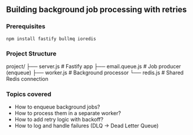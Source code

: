 ## Building background job processing with retries

### Prerequisites
``` npm install fastify bullmq ioredis ```

### Project Structure
project/
├── server.js         # Fastify app
├── email.queue.js    # Job producer (enqueue)
├── worker.js         # Background processor
└── redis.js          # Shared Redis connection

### Topics covered
- How to enqueue background jobs?
- How to process them in a separate worker?
- How to add retry logic with backoff?
- How to log and handle failures (DLQ -> Dead Letter Queue)